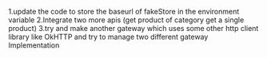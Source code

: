 1.update the code to store the baseurl of fakeStore in the environment variable 
2.Integrate two more apis (get product of category get a single product)
3.try and make another gateway which uses some other http client library like OkHTTP and try to manage two different gateway Implementation
